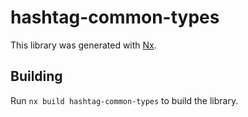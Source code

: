 # hashtag-common-types

This library was generated with [Nx](https://nx.dev).

## Building

Run `nx build hashtag-common-types` to build the library.
